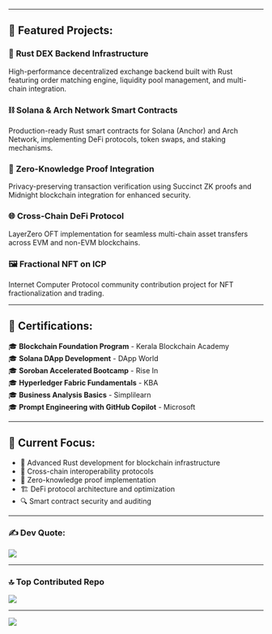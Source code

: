 
</details>

---

## 🚀 Featured Projects:

### 🦀 **Rust DEX Backend Infrastructure**
High-performance decentralized exchange backend built with Rust featuring order matching engine, liquidity pool management, and multi-chain integration.

### ⛓️ **Solana & Arch Network Smart Contracts**
Production-ready Rust smart contracts for Solana (Anchor) and Arch Network, implementing DeFi protocols, token swaps, and staking mechanisms.

### 🔐 **Zero-Knowledge Proof Integration**
Privacy-preserving transaction verification using Succinct ZK proofs and Midnight blockchain integration for enhanced security.

### 🌐 **Cross-Chain DeFi Protocol**
LayerZero OFT implementation for seamless multi-chain asset transfers across EVM and non-EVM blockchains.

### 🖼️ **Fractional NFT on ICP**
Internet Computer Protocol community contribution project for NFT fractionalization and trading.

---

## 📜 Certifications:

🎓 **Blockchain Foundation Program** - Kerala Blockchain Academy  
🎓 **Solana DApp Development** - DApp World  
🎓 **Soroban Accelerated Bootcamp** - Rise In  
🎓 **Hyperledger Fabric Fundamentals** - KBA  
🎓 **Business Analysis Basics** - Simplilearn  
🎓 **Prompt Engineering with GitHub Copilot** - Microsoft  

---

## 🎯 Current Focus:
- 🦀 Advanced Rust development for blockchain infrastructure
- 🔗 Cross-chain interoperability protocols
- 🔐 Zero-knowledge proof implementation
- 🏗️ DeFi protocol architecture and optimization
- 🔍 Smart contract security and auditing

---

### ✍️ Dev Quote:
![](https://quotes-github-readme.vercel.app/api?type=horizontal&theme=tokyonight)

---

### 🔝 Top Contributed Repo
![](https://github-contributor-stats.vercel.app/api?username=SuryaSan24x7&limit=5&theme=tokyonight&combine_all_yearly_contributions=true)

---

[![](https://visitcount.itsvg.in/api?id=SuryaSan24x7&icon=0&color=0)](https://visitcount.itsvg.in)

<!-- Proudly created with passion for blockchain development -->
